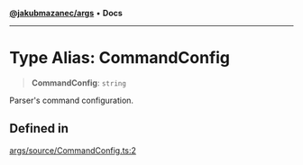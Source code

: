 [**@jakubmazanec/args**](../README.md) • **Docs**

---

# Type Alias: CommandConfig

> **CommandConfig**: `string`

Parser's command configuration.

## Defined in

[args/source/CommandConfig.ts:2](https://github.com/jakubmazanec/tools/blob/05074a1dedd887672f015df129961cd35c75acfe/packages/args/source/CommandConfig.ts#L2)
